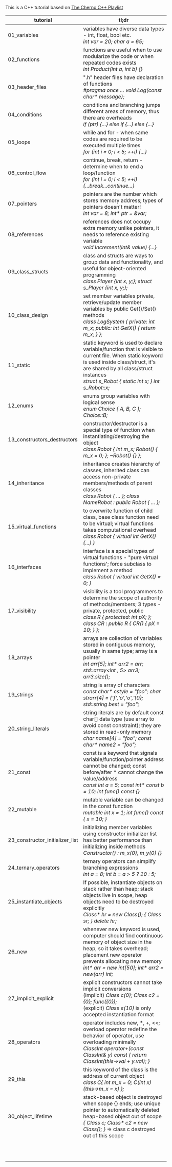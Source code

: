 This is a C++ tutorial based on [The Cherno C++ Playlist](https://www.youtube.com/playlist?list=PLlrATfBNZ98dudnM48yfGUldqGD0S4FFb)

| tutorial                        | tl;dr                                                        |
| ------------------------------- | ------------------------------------------------------------ |
| 01_variables                    | variables have diverse data types - int, float, bool etc.<br />*int var = 20; char a = 65;* |
| 02_functions                    | functions are useful when to use modularize the code or when repeated codes exists<br />*int Product(int a, int b) {}* |
| 03_header_files                 | ".h" header files have declaration of functions<br />*#pragma once ... void Log(const char\* message);* |
| 04_conditions                   | conditions and branching jumps different areas of memory, thus there are overheads<br />*if (ptr) {...} else if {...} else {...}* |
| 05_loops                        | while and for - when same codes are required to be executed multiple times<br />*for (int i = 0; i < 5; ++i) {...}* |
| 06_control_flow                 | continue, break, return - determine when to end a loop/function<br />*for (int i = 0; i < 5; ++i) {...break...continue...}* |
| 07_pointers                     | pointers are the number which stores memory address; types of pointers doesn't matter!<br />*int var = 8; int\* ptr = &var;* |
| 08_references                   | references does not occupy extra memory unlike pointers, it needs to reference existing variable<br />*void Increment(int& value) {...}* |
| 09_class_structs                | class and structs are ways to group data and functionality, and useful for object-oriented programming<br />*class Player {int x, y;}; struct s_Player {int x, y;};* |
| 10_class_design                 | set member variables private, retrieve/update member variables by public Get()/Set() methods<br />*class LogSystem { private: int m_x; public: int GetX() { return m_x; } };* |
| 11_static                       | static keyword is used to declare variable/function that is visible to current file. When static keyword is used inside class/struct, it's are shared by all class/struct instances<br />*struct s_Robot { static int x; } int s_Robot::x;* |
| 12_enums                        | enums group variables with logical sense<br />*enum Choice { A, B, C }; Choice::B;* |
| 13_constructors_destructors     | constructor/destructor is a special type of function when instantiating/destroying the object<br />*class Robot { int m_x; Robot() { m_x = 0; }; ~Robot() {} };* |
| 14_inheritance                  | inheritance creates hierarchy of classes, inherited class can access non-private members/methods of parent classes<br />*class Robot { ... }; class NameRobot : public Robot { ... };* |
| 15_virtual_functions            | to overwrite function of child class, base class function need to be virtual; virtual functions takes computational overhead<br />*class Robot { virtual int GetX() {...} }* |
| 16_interfaces                   | interface is a special types of virtual functions - "pure virtual functions'; force subclass to implement a method<br />*class Robot { virtual int GetX() = 0; }* |
| 17_visibility                   | visibility is a tool programmers to determine the scope of authority of methods/members; 3 types - private, protected, public<br />*class R { protected: int pX; }; class CR : public R { CR() { pX  = 10; } };* |
| 18_arrays                       | arrays are collection of variables stored in contiguous memory, usually in same type; array is a pointer<br />*int arr[5]; int\* arr2 = arr; std::array<int , 5> arr3; arr3.size();* |
| 19_strings                      | string is array of characters<br />*const char\* cstyle = "foo"; char strarr[4] = {'f','o','o','\0}; std::string best = "foo";* |
| 20_string_literals              | string literals are by default const char[] data type (use array to avoid const constraint); they are stored in read-only memory<br />*char name[4] = "foo"; const char\* name2 = "foo";* |
| 21_const                        | const is a keyword that signals variable/function/pointer address cannot be changed; const before/after \* cannot change the value/address<br />*const int a = 5; const int\* const b = 10; int func() const {}* |
| 22_mutable                      | mutable variable can be changed in the const function<br />*mutable int x = 1; int func() const { x = 10; }* |
| 23_constructor_initializer_list | initializing member variables using constructor initializer list has better performance than initializing inside methods<br />*Constructor() : m_x(0), m_y(0) {}* |
| 24_ternary_operators            | ternary operators can simplify branching expressions<br />*int a = 8; int b = a > 5 ? 10 : 5;* |
| 25_instantiate_objects          | If possible, instantiate objects on stack rather than heap; stack objects live in scope, heap objects need to be destroyed explicitly<br />*Class\* hr = new Class(); { Class sr; } delete hr;* |
| 26_new                          | whenever new keyword is used, computer should find continuous memory of object size in the heap, so it takes overhead; placement new operator prevents allocating new memory<br />*int\* arr = new int[50]; int\* arr2 = new(arr) int;* |
| 27_implicit_explicit            | explicit constructors cannot take implicit conversions<br />(implicit) *Class c(0); Class c2 = {0}; func({0});*<br />(explicit) *Class e(10)* is only accepted instantiation format |
| 28_operators                    | operator includes new, \*, +, <<; overload operator redefine the behavior of operator, use overloading minimally<br />*ClassInt operator+(const ClassInt& y) const { return ClassInt(this->val + y.val); }* |
| 29_this                         | this keyword of the class is the address of current object<br />*class C{ int m_x = 0; C(int x) {this->m_x = x} };* |
| 30_object_lifetime              | stack-based object is destroyed when scope {} ends; use unique pointer to automatically deleted heap-based object out of scope<br />*{ Class c; Class\* c2 = new Class(); }*  => class c destroyed out of this scope |
|                                 |                                                              |
|                                 |                                                              |
|                                 |                                                              |
|                                 |                                                              |
|                                 |                                                              |
|                                 |                                                              |
|                                 |                                                              |
|                                 |                                                              |
|                                 |                                                              |
|                                 |                                                              |
|                                 |                                                              |